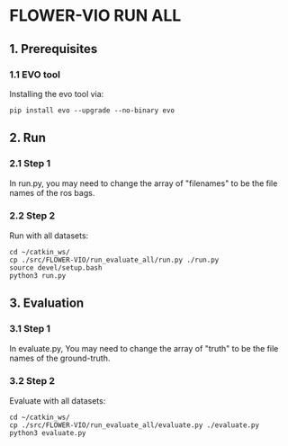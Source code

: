 # FLOWER-VIO RUN ALL


## 1. Prerequisites
### 1.1 EVO tool
Installing the evo tool via:
```
pip install evo --upgrade --no-binary evo
```
## 2. Run
### 2.1 Step 1
In run.py, you may need to change the array of "filenames" to be the file names of the ros bags.
### 2.2 Step 2
Run with all datasets:
```
cd ~/catkin_ws/
cp ./src/FLOWER-VIO/run_evaluate_all/run.py ./run.py
source devel/setup.bash
python3 run.py
```
## 3. Evaluation
### 3.1 Step 1
In evaluate.py, You may need to change the array of "truth" to be the file names of the ground-truth.
### 3.2 Step 2
Evaluate with all datasets:
```
cd ~/catkin_ws/
cp ./src/FLOWER-VIO/run_evaluate_all/evaluate.py ./evaluate.py
python3 evaluate.py

```
